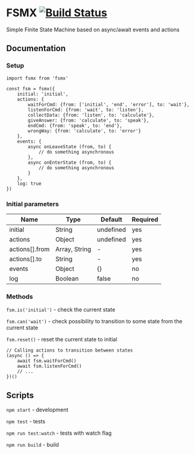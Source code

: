 # FSMX [![Build Status](https://travis-ci.org/tn/fsmx.svg?branch=master)](https://travis-ci.org/tn/fsmx)
Simple Finite State Machine based on async/await events and actions

## Documentation
### Setup
```
import fsmx from 'fsmx'

const fsm = fsmx({
    initial: 'initial',
    actions: {
        waitForCmd: {from: ['initial', 'end', 'error'], to: 'wait'},
        listenForCmd: {from: 'wait', to: 'listen'},
        collectData: {from: 'listen', to: 'calculate'},
        giveAnswer: {from: 'calculate', to: 'speak'},
        endCmd: {from: 'speak', to: 'end'},
        wrongWay: {from: 'calculate', to: 'error'}
    },
    events: {
        async onLeaveState (from, to) {
            // do something asynchronous
        },
        async onEnterState (from, to) {
            // do something asynchronous
        }
    },
    log: true
})
```

### Initial parameters
| Name           | Type          | Default   | Required |
|----------------|---------------|-----------|----------|
| initial        | String        | undefined | yes      |
| actions        | Object        | undefined | yes      |
| actions[].from | Array, String | -         | yes      |
| actions[].to   | String        | -         | yes      |
| events         | Object        | {}        | no       |
| log            | Boolean       | false     | no       |

### Methods
`fsm.is('initial')` - check the current state

`fsm.can('wait')` - check possibility to transition to some state from the current state

`fsm.reset()` - reset the current state to initial
```
// Calling actions to transition between states
(async () => {
    await fsm.waitForCmd()
    await fsm.listenForCmd()
    // ...
})()
```

## Scripts
`npm start` - development

`npm test` - tests

`npm run test:watch` - tests with watch flag

`npm run build` - build
